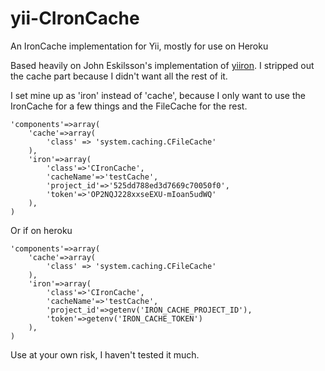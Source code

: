 yii-CIronCache
==============

An IronCache implementation for Yii, mostly for use on Heroku

Based heavily on John Eskilsson's implementation of [yiiron](https://github.com/br0sk/yiiron). I stripped out the cache part because I didn't want all the rest of it.

I set mine up as 'iron' instead of 'cache', because I only want to use the IronCache for a few things and the FileCache for the rest.

````
'components'=>array(
	'cache'=>array(
		'class' => 'system.caching.CFileCache'
	),
	'iron'=>array(
		'class'=>'CIronCache',
		'cacheName'=>'testCache',
		'project_id'=>'525dd788ed3d7669c70050f0',
		'token'=>'OP2NQJ228xxseEXU-mIoan5udWQ'
	),
)
````

Or if on heroku
````
'components'=>array(
	'cache'=>array(
		'class' => 'system.caching.CFileCache'
	),
	'iron'=>array(
		'class'=>'CIronCache',
		'cacheName'=>'testCache',
		'project_id'=>getenv('IRON_CACHE_PROJECT_ID'),
		'token'=>getenv('IRON_CACHE_TOKEN')
	),
)
````

Use at your own risk, I haven't tested it much. 